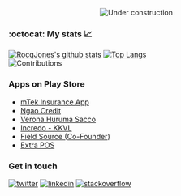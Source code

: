 <div align="center">
  
![Under construction](https://user-images.githubusercontent.com/282759/84681715-8c7cb580-af02-11ea-85a4-05d069c72121.gif)

</div>

### :octocat: My stats :chart_with_upwards_trend:
[![RocqJones's github stats](https://github-readme-stats.vercel.app/api?username=RocqJones&show_icons=true&line_height=21&show_icons=true&theme=transparent&hide_border=true&count_private=true)](https://github.com/anuraghazra/github-readme-stats)
[![Top Langs](https://github-readme-stats.vercel.app/api/top-langs/?username=RocqJones&show_icons=true&layout=compact&theme=transparent&hide_border=true&langs_count=10&hide=html,css,jupyter%20notebook,hack&count_private=true)](https://github.com/anuraghazra/github-readme-stats)<br/>
![Contributions](https://github-readme-streak-stats.herokuapp.com/?user=RocqJones&theme=transparent&hide_border=true&mode=weekly)

### Apps on Play Store 
- [mTek Insurance App](https://play.google.com/store/apps/details?id=com.hillcroft.apps.mtek)
- [Ngao Credit](https://play.google.com/store/apps/details?id=com.extrainch.ngaocredit)
- [Verona Huruma Sacco](https://play.google.com/store/apps/details?id=com.extrainch.vhs)
- [Incredo - KKVL](https://play.google.com/store/apps/details?id=com.extrainch.kkvl)
- [Field Source (Co-Founder)](https://play.google.com/store/apps/details?id=com.apps.fieldsource)
- [Extra POS](https://play.google.com/store/apps/details?id=com.extrainch.extrapos)

### Get in touch
<p>
  <a href="https://twitter.com/RocqJones"><img src="https://img.icons8.com/color/50/000000/twitter-squared.png" alt="twitter"/></a>
  <a href="https://www.linkedin.com/in/jones-mbindyo/"><img src="https://img.icons8.com/color/50/000000/linkedin.png" alt="linkedin"/></a>
  <a href="https://stackoverflow.com/users/11779588/rocqjones"><img src="https://img.icons8.com/color/50/000000/stackoverflow.png" alt="stackoverflow"/></a>
<p>
